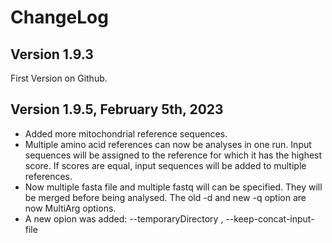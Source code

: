 # ChangeLog

## Version 1.9.3
First Version on Github.

## Version 1.9.5, February 5th, 2023

* Added more mitochondrial reference sequences.
* Multiple amino acid references can now be analyses in one run. Input sequences will be assigned to the reference for which it has the highest score.
If scores are equal, input sequences will be added to multiple references.
* Now multiple fasta file and multiple fastq will can be specified. They will be merged before being analysed. The old -d and new -q option are now MultiArg options.
* A new opion was added: --temporaryDirectory <string>, --keep-concat-input-file